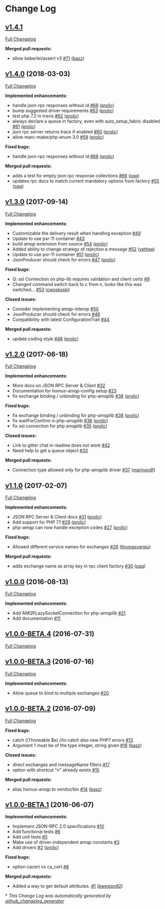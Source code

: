 # Change Log

## [v1.4.1](https://github.com/prolic/HumusAmqp/tree/v1.4.1)

[Full Changelog](https://github.com/prolic/HumusAmqp/compare/v1.4.0...v1.4.1)

**Merged pull requests:**

- allow beberlei/assert v3 [\#71](https://github.com/prolic/HumusAmqp/pull/71) ([basz](https://github.com/basz))

## [v1.4.0](https://github.com/prolic/HumusAmqp/tree/v1.4.0) (2018-03-03)
[Full Changelog](https://github.com/prolic/HumusAmqp/compare/v1.3.0...v1.4.0)

**Implemented enhancements:**

- handle json-rpc responses without id [\#68](https://github.com/prolic/HumusAmqp/pull/68) ([prolic](https://github.com/prolic))
- bump suggested driver requirements [\#63](https://github.com/prolic/HumusAmqp/pull/63) ([prolic](https://github.com/prolic))
- test php 7.2 in travis [\#62](https://github.com/prolic/HumusAmqp/pull/62) ([prolic](https://github.com/prolic))
- always declare a queue in factory, even with auto\_setup\_fabric disabled [\#61](https://github.com/prolic/HumusAmqp/pull/61) ([prolic](https://github.com/prolic))
- json rpc server returns trace if enabled [\#60](https://github.com/prolic/HumusAmqp/pull/60) ([prolic](https://github.com/prolic))
- allow marc-mabe/php-enum 3.0 [\#59](https://github.com/prolic/HumusAmqp/pull/59) ([prolic](https://github.com/prolic))

**Fixed bugs:**

- handle json-rpc responses without id [\#68](https://github.com/prolic/HumusAmqp/pull/68) ([prolic](https://github.com/prolic))

**Merged pull requests:**

- adds a test for empty json rpc response collections [\#66](https://github.com/prolic/HumusAmqp/pull/66) ([oqq](https://github.com/oqq))
- updates rpc docs to match current mandatory options from factory [\#55](https://github.com/prolic/HumusAmqp/pull/55) ([oqq](https://github.com/oqq))

## [v1.3.0](https://github.com/prolic/HumusAmqp/tree/v1.3.0) (2017-09-14)
[Full Changelog](https://github.com/prolic/HumusAmqp/compare/v1.2.0...v1.3.0)

**Implemented enhancements:**

- Customizable the delivery result when handling exception [\#49](https://github.com/prolic/HumusAmqp/issues/49)
- Update to use psr-11 container [\#43](https://github.com/prolic/HumusAmqp/issues/43)
- build amqp extension from source [\#54](https://github.com/prolic/HumusAmqp/pull/54) ([prolic](https://github.com/prolic))
- Added ability to change strategy of rejection a message [\#52](https://github.com/prolic/HumusAmqp/pull/52) ([yethee](https://github.com/yethee))
- Update to use psr-11 container [\#51](https://github.com/prolic/HumusAmqp/pull/51) ([prolic](https://github.com/prolic))
- JsonProducer should check for errors [\#47](https://github.com/prolic/HumusAmqp/pull/47) ([prolic](https://github.com/prolic))

**Fixed bugs:**

- Q: ssl Connection on php-lib requires validation and client certs [\#9](https://github.com/prolic/HumusAmqp/issues/9)
- Changed command switch back to c from n, looks like this was switched… [\#53](https://github.com/prolic/HumusAmqp/pull/53) ([cwoskoski](https://github.com/cwoskoski))

**Closed issues:**

- Consider implementing amqp-interop [\#50](https://github.com/prolic/HumusAmqp/issues/50)
- JsonProducer should check for errors [\#46](https://github.com/prolic/HumusAmqp/issues/46)
- Compatibility with latest ConfigurationTrait [\#44](https://github.com/prolic/HumusAmqp/issues/44)

**Merged pull requests:**

- update coding style [\#48](https://github.com/prolic/HumusAmqp/pull/48) ([prolic](https://github.com/prolic))

## [v1.2.0](https://github.com/prolic/HumusAmqp/tree/v1.2.0) (2017-06-18)
[Full Changelog](https://github.com/prolic/HumusAmqp/compare/v1.1.0...v1.2.0)

**Implemented enhancements:**

- More docs on JSON RPC Server & Client [\#32](https://github.com/prolic/HumusAmqp/issues/32)
- Documentation for humus-amqp-config setup [\#23](https://github.com/prolic/HumusAmqp/issues/23)
- fix exchange binding / unbinding for php-amqplib [\#38](https://github.com/prolic/HumusAmqp/pull/38) ([prolic](https://github.com/prolic))

**Fixed bugs:**

- fix exchange binding / unbinding for php-amqplib [\#38](https://github.com/prolic/HumusAmqp/pull/38) ([prolic](https://github.com/prolic))
- fix waitForConfirm in php-amqplib [\#36](https://github.com/prolic/HumusAmqp/pull/36) ([prolic](https://github.com/prolic))
- fix ssl connection for php amqplib [\#35](https://github.com/prolic/HumusAmqp/pull/35) ([prolic](https://github.com/prolic))

**Closed issues:**

- Link to gitter chat in readme does not work [\#42](https://github.com/prolic/HumusAmqp/issues/42)
- Need help to get a queue object [\#33](https://github.com/prolic/HumusAmqp/issues/33)

**Merged pull requests:**

- Connection type allowed only for php-amqplib driver [\#37](https://github.com/prolic/HumusAmqp/pull/37) ([marinovdf](https://github.com/marinovdf))

## [v1.1.0](https://github.com/prolic/HumusAmqp/tree/v1.1.0) (2017-02-07)
[Full Changelog](https://github.com/prolic/HumusAmqp/compare/v1.0.0...v1.1.0)

**Implemented enhancements:**

- JSON RPC Server & Client docs [\#31](https://github.com/prolic/HumusAmqp/pull/31) ([prolic](https://github.com/prolic))
- Add support for PHP 7.1 [\#29](https://github.com/prolic/HumusAmqp/pull/29) ([prolic](https://github.com/prolic))
- php-amqp can now handle exception codes [\#27](https://github.com/prolic/HumusAmqp/pull/27) ([prolic](https://github.com/prolic))

**Fixed bugs:**

- Allowed different service names for exchanges [\#26](https://github.com/prolic/HumusAmqp/pull/26) ([thomasvargiu](https://github.com/thomasvargiu))

**Merged pull requests:**

- adds exchange name as array key in rpc client factory [\#30](https://github.com/prolic/HumusAmqp/pull/30) ([oqq](https://github.com/oqq))

## [v1.0.0](https://github.com/prolic/HumusAmqp/tree/v1.0.0) (2016-08-13)
[Full Changelog](https://github.com/prolic/HumusAmqp/compare/v1.0.0-BETA.4...v1.0.0)

**Implemented enhancements:**

- Add AMQPLazySocketConnection for php-amqplib [\#21](https://github.com/prolic/HumusAmqp/issues/21)
- Add documentation [\#11](https://github.com/prolic/HumusAmqp/issues/11)

## [v1.0.0-BETA.4](https://github.com/prolic/HumusAmqp/tree/v1.0.0-BETA.4) (2016-07-31)
[Full Changelog](https://github.com/prolic/HumusAmqp/compare/v1.0.0-BETA.3...v1.0.0-BETA.4)

## [v1.0.0-BETA.3](https://github.com/prolic/HumusAmqp/tree/v1.0.0-BETA.3) (2016-07-16)
[Full Changelog](https://github.com/prolic/HumusAmqp/compare/v1.0.0-BETA.2...v1.0.0-BETA.3)

**Implemented enhancements:**

- Allow queue to bind to multiple exchanges [\#20](https://github.com/prolic/HumusAmqp/issues/20)

## [v1.0.0-BETA.2](https://github.com/prolic/HumusAmqp/tree/v1.0.0-BETA.2) (2016-07-09)
[Full Changelog](https://github.com/prolic/HumusAmqp/compare/v1.0.0-BETA.1...v1.0.0-BETA.2)

**Fixed bugs:**

- catch \(\Throwable $e\) //to catch also new PHP7 errors [\#13](https://github.com/prolic/HumusAmqp/issues/13)
- Argument 1 must be of the type integer, string given [\#16](https://github.com/prolic/HumusAmqp/pull/16) ([basz](https://github.com/basz))

**Closed issues:**

- direct exchanges and messageName filters [\#17](https://github.com/prolic/HumusAmqp/issues/17)
- option with shortcut "n" already exists [\#15](https://github.com/prolic/HumusAmqp/issues/15)

**Merged pull requests:**

- alias humus-amqp to vendor/bin [\#14](https://github.com/prolic/HumusAmqp/pull/14) ([basz](https://github.com/basz))

## [v1.0.0-BETA.1](https://github.com/prolic/HumusAmqp/tree/v1.0.0-BETA.1) (2016-06-07)
**Implemented enhancements:**

- Implement JSON-RPC 2.0 specifications [\#10](https://github.com/prolic/HumusAmqp/issues/10)
- Add functional tests [\#6](https://github.com/prolic/HumusAmqp/issues/6)
- Add unit tests [\#5](https://github.com/prolic/HumusAmqp/issues/5)
- Make use of driver-independent amqp constants [\#3](https://github.com/prolic/HumusAmqp/issues/3)
- Add drivers [\#2](https://github.com/prolic/HumusAmqp/pull/2) ([prolic](https://github.com/prolic))

**Fixed bugs:**

- option cacert vs ca\_cert [\#8](https://github.com/prolic/HumusAmqp/issues/8)

**Merged pull requests:**

- Added a way to get default attributes. [\#1](https://github.com/prolic/HumusAmqp/pull/1) ([bweston92](https://github.com/bweston92))



\* *This Change Log was automatically generated by [github_changelog_generator](https://github.com/skywinder/Github-Changelog-Generator)*
